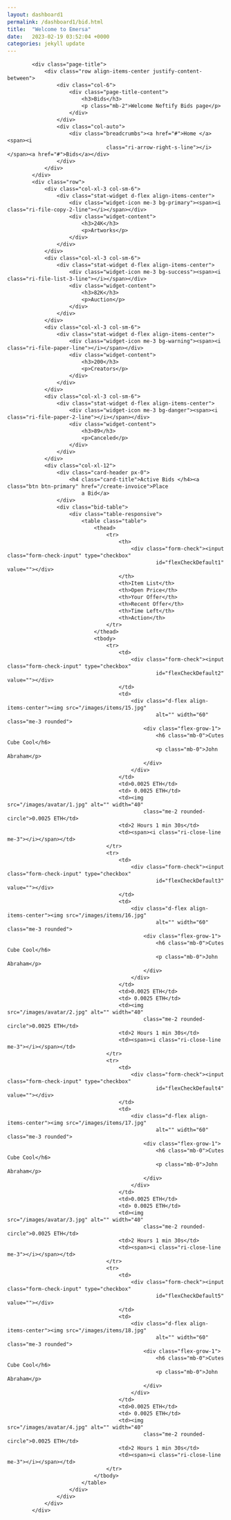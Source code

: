 ```yaml
---
layout: dashboard1
permalink: /dashboard1/bid.html
title:  "Welcome to Emersa"
date:   2023-02-19 03:52:04 +0000
categories: jekyll update
---
```

            <div class="page-title">
                <div class="row align-items-center justify-content-between">
                    <div class="col-6">
                        <div class="page-title-content">
                            <h3>Bids</h3>
                            <p class="mb-2">Welcome Neftify Bids page</p>
                        </div>
                    </div>
                    <div class="col-auto">
                        <div class="breadcrumbs"><a href="#">Home </a><span><i
                                    class="ri-arrow-right-s-line"></i></span><a href="#">Bids</a></div>
                    </div>
                </div>
            </div>
            <div class="row">
                <div class="col-xl-3 col-sm-6">
                    <div class="stat-widget d-flex align-items-center">
                        <div class="widget-icon me-3 bg-primary"><span><i class="ri-file-copy-2-line"></i></span></div>
                        <div class="widget-content">
                            <h3>24K</h3>
                            <p>Artworks</p>
                        </div>
                    </div>
                </div>
                <div class="col-xl-3 col-sm-6">
                    <div class="stat-widget d-flex align-items-center">
                        <div class="widget-icon me-3 bg-success"><span><i class="ri-file-list-3-line"></i></span></div>
                        <div class="widget-content">
                            <h3>82K</h3>
                            <p>Auction</p>
                        </div>
                    </div>
                </div>
                <div class="col-xl-3 col-sm-6">
                    <div class="stat-widget d-flex align-items-center">
                        <div class="widget-icon me-3 bg-warning"><span><i class="ri-file-paper-line"></i></span></div>
                        <div class="widget-content">
                            <h3>200</h3>
                            <p>Creators</p>
                        </div>
                    </div>
                </div>
                <div class="col-xl-3 col-sm-6">
                    <div class="stat-widget d-flex align-items-center">
                        <div class="widget-icon me-3 bg-danger"><span><i class="ri-file-paper-2-line"></i></span></div>
                        <div class="widget-content">
                            <h3>89</h3>
                            <p>Canceled</p>
                        </div>
                    </div>
                </div>
                <div class="col-xl-12">
                    <div class="card-header px-0">
                        <h4 class="card-title">Active Bids </h4><a class="btn btn-primary" href="/create-invoice">Place
                            a Bid</a>
                    </div>
                    <div class="bid-table">
                        <div class="table-responsive">
                            <table class="table">
                                <thead>
                                    <tr>
                                        <th>
                                            <div class="form-check"><input class="form-check-input" type="checkbox"
                                                    id="flexCheckDefault1" value=""></div>
                                        </th>
                                        <th>Item List</th>
                                        <th>Open Price</th>
                                        <th>Your Offer</th>
                                        <th>Recent Offer</th>
                                        <th>Time Left</th>
                                        <th>Action</th>
                                    </tr>
                                </thead>
                                <tbody>
                                    <tr>
                                        <td>
                                            <div class="form-check"><input class="form-check-input" type="checkbox"
                                                    id="flexCheckDefault2" value=""></div>
                                        </td>
                                        <td>
                                            <div class="d-flex align-items-center"><img src="/images/items/15.jpg"
                                                    alt="" width="60" class="me-3 rounded">
                                                <div class="flex-grow-1">
                                                    <h6 class="mb-0">Cutes Cube Cool</h6>
                                                    <p class="mb-0">John Abraham</p>
                                                </div>
                                            </div>
                                        </td>
                                        <td>0.0025 ETH</td>
                                        <td> 0.0025 ETH</td>
                                        <td><img src="/images/avatar/1.jpg" alt="" width="40"
                                                class="me-2 rounded-circle">0.0025 ETH</td>
                                        <td>2 Hours 1 min 30s</td>
                                        <td><span><i class="ri-close-line me-3"></i></span></td>
                                    </tr>
                                    <tr>
                                        <td>
                                            <div class="form-check"><input class="form-check-input" type="checkbox"
                                                    id="flexCheckDefault3" value=""></div>
                                        </td>
                                        <td>
                                            <div class="d-flex align-items-center"><img src="/images/items/16.jpg"
                                                    alt="" width="60" class="me-3 rounded">
                                                <div class="flex-grow-1">
                                                    <h6 class="mb-0">Cutes Cube Cool</h6>
                                                    <p class="mb-0">John Abraham</p>
                                                </div>
                                            </div>
                                        </td>
                                        <td>0.0025 ETH</td>
                                        <td> 0.0025 ETH</td>
                                        <td><img src="/images/avatar/2.jpg" alt="" width="40"
                                                class="me-2 rounded-circle">0.0025 ETH</td>
                                        <td>2 Hours 1 min 30s</td>
                                        <td><span><i class="ri-close-line me-3"></i></span></td>
                                    </tr>
                                    <tr>
                                        <td>
                                            <div class="form-check"><input class="form-check-input" type="checkbox"
                                                    id="flexCheckDefault4" value=""></div>
                                        </td>
                                        <td>
                                            <div class="d-flex align-items-center"><img src="/images/items/17.jpg"
                                                    alt="" width="60" class="me-3 rounded">
                                                <div class="flex-grow-1">
                                                    <h6 class="mb-0">Cutes Cube Cool</h6>
                                                    <p class="mb-0">John Abraham</p>
                                                </div>
                                            </div>
                                        </td>
                                        <td>0.0025 ETH</td>
                                        <td> 0.0025 ETH</td>
                                        <td><img src="/images/avatar/3.jpg" alt="" width="40"
                                                class="me-2 rounded-circle">0.0025 ETH</td>
                                        <td>2 Hours 1 min 30s</td>
                                        <td><span><i class="ri-close-line me-3"></i></span></td>
                                    </tr>
                                    <tr>
                                        <td>
                                            <div class="form-check"><input class="form-check-input" type="checkbox"
                                                    id="flexCheckDefault5" value=""></div>
                                        </td>
                                        <td>
                                            <div class="d-flex align-items-center"><img src="/images/items/18.jpg"
                                                    alt="" width="60" class="me-3 rounded">
                                                <div class="flex-grow-1">
                                                    <h6 class="mb-0">Cutes Cube Cool</h6>
                                                    <p class="mb-0">John Abraham</p>
                                                </div>
                                            </div>
                                        </td>
                                        <td>0.0025 ETH</td>
                                        <td> 0.0025 ETH</td>
                                        <td><img src="/images/avatar/4.jpg" alt="" width="40"
                                                class="me-2 rounded-circle">0.0025 ETH</td>
                                        <td>2 Hours 1 min 30s</td>
                                        <td><span><i class="ri-close-line me-3"></i></span></td>
                                    </tr>
                                </tbody>
                            </table>
                        </div>
                    </div>
                </div>
            </div>